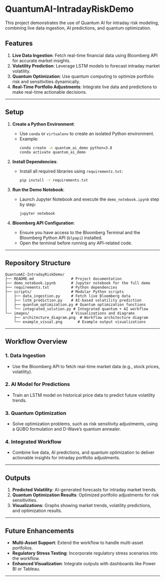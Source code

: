 # QuantumAI-IntradayRiskDemo

This project demonstrates the use of Quantum AI for intraday risk modeling, combining live data ingestion, AI predictions, and quantum optimization.

## Features

1. **Live Data Ingestion**: Fetch real-time financial data using Bloomberg API for accurate market insights.
2. **Volatility Prediction**: Leverage LSTM models to forecast intraday market volatility.
3. **Quantum Optimization**: Use quantum computing to optimize portfolio risk and sensitivities dynamically.
4. **Real-Time Portfolio Adjustments**: Integrate live data and predictions to make real-time actionable decisions.

---

## Setup

1. **Create a Python Environment**:

   - Use `conda` or `virtualenv` to create an isolated Python environment.
   - Example:
     ```bash
     conda create -n quantum_ai_demo python=3.8
     conda activate quantum_ai_demo
     ```

2. **Install Dependencies**:

   - Install all required libraries using `requirements.txt`:
     ```bash
     pip install -r requirements.txt
     ```

3. **Run the Demo Notebook**:

   - Launch Jupyter Notebook and execute the `demo_notebook.ipynb` step by step:
     ```bash
     jupyter notebook
     ```

4. **Bloomberg API Configuration**:
   - Ensure you have access to the Bloomberg Terminal and the Bloomberg Python API (`blpapi`) installed.
   - Open the terminal before running any API-related code.

---

## Repository Structure

```plaintext
QuantumAI-IntradayRiskDemo/
├── README.md                 # Project documentation
├── demo_notebook.ipynb       # Jupyter notebook for the full demo
├── requirements.txt          # Python dependencies
├── scripts/                  # Modular Python scripts
│   ├── data_ingestion.py     # Fetch live Bloomberg data
│   ├── lstm_prediction.py    # AI-based volatility prediction
│   ├── quantum_optimization.py # Quantum optimization functions
│   └── integrated_solution.py # Integrated quantum + AI workflow
└── images/                   # Visualizations and diagrams
    ├── architecture_diagram.png  # Workflow architecture diagram
    └── example_visual.png       # Example output visualizations
```

---

## Workflow Overview

### **1. Data Ingestion**

- Use the Bloomberg API to fetch real-time market data (e.g., stock prices, volatility).

### **2. AI Model for Predictions**

- Train an LSTM model on historical price data to predict future volatility trends.

### **3. Quantum Optimization**

- Solve optimization problems, such as risk sensitivity adjustments, using a QUBO formulation and D-Wave’s quantum annealer.

### **4. Integrated Workflow**

- Combine live data, AI predictions, and quantum optimization to deliver actionable insights for intraday portfolio adjustments.

---

## Outputs

1. **Predicted Volatility**: AI-generated forecasts for intraday market trends.
2. **Quantum Optimization Results**: Optimized portfolio adjustments for risk sensitivities.
3. **Visualizations**: Graphs showing market trends, volatility predictions, and optimization results.

---

## Future Enhancements

- **Multi-Asset Support**: Extend the workflow to handle multi-asset portfolios.
- **Regulatory Stress Testing**: Incorporate regulatory stress scenarios into the workflow.
- **Enhanced Visualization**: Integrate outputs with dashboards like Power BI or Tableau.

---
